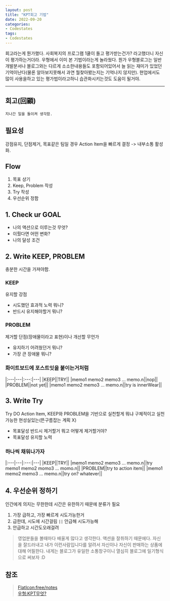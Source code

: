 ```yaml
---
layout: post
title: "KPT회고 기법"
date: 2022-09-20
categories:
- Codestates
tags:
- Codestates
---
```


회고라는게 뭔가했다. 사회복지의 프로그램 1쿨이 돌고 평가받는건가? 라고했더니 자신이 평가하는거더라. 우형에서 이미 본 기법이라는게 놀라웠다. 뭔가 우형블로그는 일반 개발분서나 블로그와는 다르게 소소한내용들도 포함되어있어서 늘 읽는 재미가 있었던 기억이난다(물론 알아보지못해서 과연 뭘찾아봤는지는 기억나지 않지만). 현업에서도 많이 사용을하고 있는 평가법이라고하니 습관화시키는것도 도움이 될거야.

---

## 회고(回顧)

`지나간 일을 돌이켜 생각함.`

## 필요성

강점유지, 단점제거, 목표같은 팀일 경우 Action Item을 빠르게 결정 -> 내부소통 활성화.

## Flow

1. 목표 상기
2. Keep, Problem 작성
3. Try 작성
4. 우선순위 정함

## 1. Check ur GOAL

- 나의 액션으로 이루는것 무엇?
- 이뤘다면 어떤 변화?
- 나의 달성 조건

## 2. Write KEEP, PROBLEM

충분한 시간을 가져야함.

### KEEP

유지할 강점

- 시도했던 효과적 노력 뭐니?
- 반드시 유지해야할거 뭐니?

### PROBLEM

제거할 단점(장애물이라고 표현)이나 개선할 무언가

- 유지하기 어려웠던거 뭐니?
- 가장 큰 장애물 뭐니?

### 화이트보드에 포스트잇을 붙이는거처럼

|:---|---|:---:|---|
|KEEP||TRY||
|memo1 memo2 memo3 ... memo.n||nop||
|PROBLEM||not yet||
|memo1 memo2 memo3 ... memo.n||try is innerWear||

## 3. Write Try

Try DO Action Item, KEEP와 PROBLEM을 기반으로 실천할게 뭐냐 구체적이고 실천가능한 현성실있는(뜬구름잡는 계획 X)

- 목표달성 반드시 제거할거 뭐고 어떻게 제거할거야?
- 목표달성 유지할 노력

### 하나씩 채워나가자

|:---|---|:---:|---|
|KEEP||TRY||
|memo1 memo2 memo3 ... memo.n||try memo1 memo2 momo3 ... momo.n||
|PROBLEM||try to action item||
|memo1 memo2 memo3 ... memo.n||try on? whatever||

## 4. 우선순위 정하기

인간에게 의지는 무한한데 시간은 유한하기 때문에 분류가 필요

1. 가장 급하고, 가장 빠르게 시도가능한거
2. 급한데, 시도에 시간걸림 `||` 안급해 시도가능해
3. 안급하고 시간도오래걸려

> 영업분들을 볼때마다 배울게 많다고 생각한다. 액션을 잘취하기 때문에다. 자신을 잘드러내고 내가 이런사람입니다를 알려서 자신이나 자신이 판매하는 상품에 대해 어필한다. 내게는 블로그가 유일한 소통창구이니 열심히 블로그에 일기형식으로 써보자 :D

## 참조

> [FlatIcon:free/notes](https://www.flaticon.com/kr/free-icon/notes_1355764)   
> [우형:KPT무엇?](https://techblog.woowahan.com/2677/)   